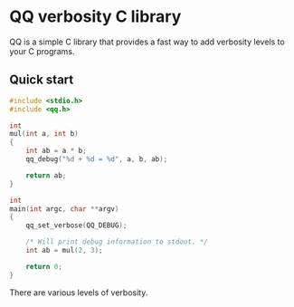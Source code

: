 # QQ verbosity C library

QQ is a simple C library that provides a fast way to add verbosity levels to
your C programs.

## Quick start

```c
#include <stdio.h>
#include <qq.h>

int
mul(int a, int b)
{
    int ab = a * b;
    qq_debug("%d + %d = %d", a, b, ab);

    return ab;
}

int
main(int argc, char **argv)
{
    qq_set_verbose(QQ_DEBUG);

    /* Will print debug information to stdout. */
    int ab = mul(2, 3);

    return 0;
}
```

There are various levels of verbosity.